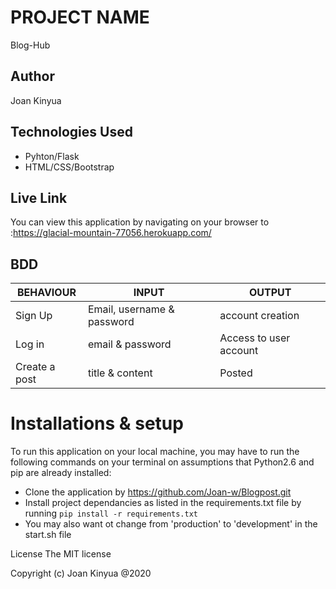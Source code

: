 # PROJECT NAME
Blog-Hub

## Author
Joan Kinyua

## Technologies Used
* Pyhton/Flask
* HTML/CSS/Bootstrap

## Live Link
You can view this application by navigating on your browser to :https://glacial-mountain-77056.herokuapp.com/

## BDD

BEHAVIOUR | INPUT | OUTPUT
------|---------|-----------
Sign Up | Email, username & password | account creation
Log in | email & password | Access to user account
Create a post | title & content | Posted

# Installations & setup
To run this application on your local machine, you may have to run the following commands on your terminal on assumptions that Python2.6 and pip are already installed:
- Clone the application by https://github.com/Joan-w/Blogpost.git
- Install project dependancies as listed in the requirements.txt file by running `pip install -r requirements.txt`
- You may also want ot change from 'production' to 'development' in the start.sh file

License The MIT license

Copyright (c) Joan Kinyua @2020
